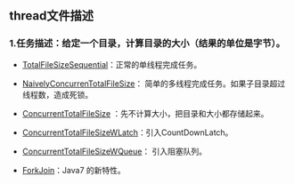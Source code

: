 ##  thread文件描述

### 1.任务描述：给定一个目录，计算目录的大小（结果的单位是字节）。

* [TotalFileSizeSequential](TotalFileSizeSequential.java)：正常的单线程完成任务。

* [NaivelyConcurrenTotalFileSize](NaivelyConcurrenTotalFileSize.java)： 简单的多线程完成任务。如果子目录超过线程数，造成死锁。

* [ConcurrentTotalFileSize](ConcurrentTotalFileSize.java) ：先不计算大小，把目录和大小都存储起来。

* [ConcurrentTotalFileSizeWLatch](ConcurrentTotalFileSizeWLatch.java)：引入CountDownLatch。

* [ConcurrentTotalFileSizeWQueue](ConcurrentTotalFileSizeWQueue.java)： 引入阻塞队列。

* [ForkJoin](ForkJoin.java)：Java7 的新特性。



